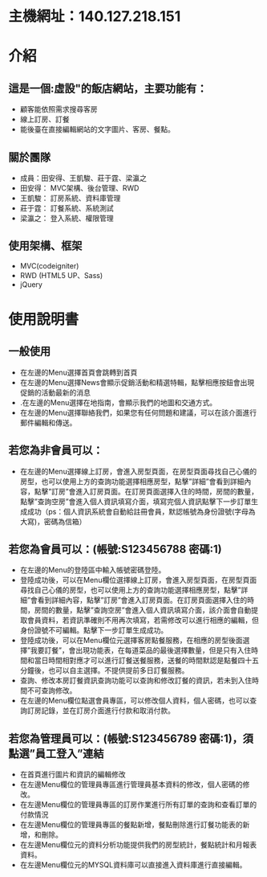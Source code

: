 主機網址：140.127.218.151
========================

# 介紹

## 這是一個:虛設"的飯店網站，主要功能有：

* 顧客能依照需求搜尋客房
* 線上訂房、訂餐
* 能後臺在直接編輯網站的文字圖片、客房、餐點。

## 關於團隊

* 成員：田安得、王凱駿、莊于霆、梁瀛之
* 田安得： MVC架構、後台管理、RWD
* 王凱駿： 訂房系統、資料庫管理
* 莊于霆： 訂餐系統、系統測試
* 梁瀛之： 登入系統、權限管理

## 使用架構、框架

* MVC(codeigniter)
* RWD (HTML5 UP、Sass)
* jQuery

# 使用說明書

## 一般使用

* 在左邊的Menu選擇首頁會跳轉到首頁
* 在左邊的Menu選擇News會顯示促銷活動和精選特輯，點擊相應按鈕會出現促銷的活動最新的消息
* .在左邊的Menu選擇在地指南，會顯示我們的地圖和交通方式。
* 在左邊的Menu選擇聯絡我們，如果您有任何問題和建議，可以在該介面進行郵件編輯和傳送。

## 若您為非會員可以：

* 在左邊的Menu選擇線上訂房，會進入房型頁面，在房型頁面尋找自己心儀的房型，也可以使用上方的查詢功能選擇相應房型，點擊”詳細”會看到詳細內容，點擊”訂房”會進入訂房頁面。在訂房頁面選擇入住的時間，房間的數量，點擊”查詢空房”會進入個人資訊填寫介面，填寫完個人資訊點擊下一步訂單生成成功（ps：個人資訊系統會自動給註冊會員，默認帳號為身份證號(字母為大寫)，密碼為信箱）

## 若您為會員可以：(帳號:S123456788 密碼:1)

* 在左邊的Menu的登陸區中輸入帳號密碼登陸。
* 登陸成功後，可以在Menu欄位選擇線上訂房，會進入房型頁面，在房型頁面尋找自己心儀的房型，也可以使用上方的查詢功能選擇相應房型，點擊”詳細”會看到詳細內容，點擊”訂房”會進入訂房頁面。在訂房頁面選擇入住的時間，房間的數量，點擊”查詢空房”會進入個人資訊填寫介面，該介面會自動提取會員資料，若資訊準確則不用再次填寫，若需修改可以進行相應的編輯，但身份證號不可編輯。點擊下一步訂單生成成功。
* 登陸成功後，可以在Menu欄位元選擇客房點餐服務，在相應的房型後面選擇”我要訂餐”，會出現功能表，在每道菜品的最後選擇數量，但是只有入住時間和當日時間相對應才可以進行訂餐送餐服務，送餐的時間默認是點餐四十五分鐘後，也可以自主選擇。不提供提前多日訂餐服務。
* 查詢、修改本房訂餐資訊查詢功能可以查詢和修改訂餐的資訊，若未到入住時間不可查詢修改。
* 在左邊的Menu欄位點選會員專區，可以修改個人資料，個人密碼，也可以查詢訂房記錄，並在訂房介面進行付款和取消付款。

## 若您為管理員可以：(帳號:S123456789 密碼:1)，須點選”員工登入”連結

* 在首頁進行圖片和資訊的編輯修改
* 在左邊Menu欄位的管理員專區進行管理員基本資料的修改，個人密碼的修改。
* 在左邊Menu欄位的管理員專區的訂房作業進行所有訂單的查詢和查看訂單的付款情況
* 在左邊Menu欄位的管理員專區的餐點新增，餐點刪除進行訂餐功能表的新增，和刪除。
* 在左邊Menu欄位元的資料分析功能提供我們的房型統計，餐點統計和月報表資料。
* 在左邊Menu欄位元的MYSQL資料庫可以直接進入資料庫進行直接編輯。
